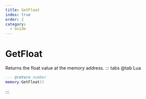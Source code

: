 ```yaml
---
title: GetFloat
index: true
order: 2
category:
  - Guide
---
```


# GetFloat
Returns the float value at the memory address.
::: tabs
@tab Lua
```lua
--- @return number
memory:GetFloat()
```

:::